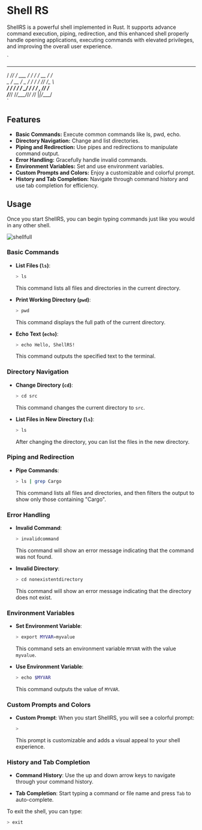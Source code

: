 # Shell RS
ShellRS is a powerful shell implemented in Rust. It supports advance command execution, piping, redirection, and this enhanced shell properly handle opening applications, executing commands with elevated privileges, and improving the overall user experience.

`
   _____ __         ____   ____  _____    
  / ___// /_  ___  / / /  / __ \/ ___/    
  \__ \/ __ \/ _ \/ / /  / /_/ /\__ \     
 ___/ / / / /  __/ / /  / _, _/___/ /     
/____/_/ /_/\___/_/_/  /_/ |_|/____/      
`

## Features

- **Basic Commands:** Execute common commands like ls, pwd, echo.
- **Directory Navigation:** Change and list directories.
- **Piping and Redirection:** Use pipes and redirections to manipulate command output.
- **Error Handling:** Gracefully handle invalid commands.
- **Environment Variables:** Set and use environment variables.
- **Custom Prompts and Colors:** Enjoy a customizable and colorful prompt.
- **History and Tab Completion:** Navigate through command history and use tab completion for efficiency.

## Usage
Once you start ShellRS, you can begin typing commands just like you would in any other shell.

![shellfull](https://github.com/JeninSutradhar/ShellRS/assets/111521642/e6558dad-4a77-43b5-9ae8-e46b72b5798c)

### Basic Commands

- **List Files (`ls`)**:
    ```sh
    > ls
    ```
    This command lists all files and directories in the current directory.

- **Print Working Directory (`pwd`)**:
    ```sh
    > pwd
    ```
    This command displays the full path of the current directory.

- **Echo Text (`echo`)**:
    ```sh
    > echo Hello, ShellRS!
    ```
    This command outputs the specified text to the terminal.

### Directory Navigation

- **Change Directory (`cd`)**:
    ```sh
    > cd src
    ```
    This command changes the current directory to `src`.

- **List Files in New Directory (`ls`)**:
    ```sh
    > ls
    ```
    After changing the directory, you can list the files in the new directory.

### Piping and Redirection

- **Pipe Commands**:
    ```sh
    > ls | grep Cargo
    ```
    This command lists all files and directories, and then filters the output to show only those containing "Cargo".

### Error Handling

- **Invalid Command**:
    ```sh
    > invalidcommand
    ```
    This command will show an error message indicating that the command was not found.

- **Invalid Directory**:
    ```sh
    > cd nonexistentdirectory
    ```
    This command will show an error message indicating that the directory does not exist.

### Environment Variables

- **Set Environment Variable**:
    ```sh
    > export MYVAR=myvalue
    ```
    This command sets an environment variable `MYVAR` with the value `myvalue`.

- **Use Environment Variable**:
    ```sh
    > echo $MYVAR
    ```
    This command outputs the value of `MYVAR`.

### Custom Prompts and Colors

- **Custom Prompt**:
    When you start ShellRS, you will see a colorful prompt:
    ```sh
    > 
    ```
    This prompt is customizable and adds a visual appeal to your shell experience.

### History and Tab Completion

- **Command History**:
    Use the up and down arrow keys to navigate through your command history.

- **Tab Completion**:
    Start typing a command or file name and press `Tab` to auto-complete.

To exit the shell, you can type:

```sh
> exit
